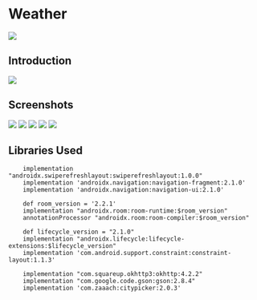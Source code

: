 Weather
=========================
![](screenshots/mvvm.png)

Introduction
------------
![](screenshots/6.png)

Screenshots
-----------

![](screenshots/1.png)
![](screenshots/2.png)
![](screenshots/3.png)
![](screenshots/4.png)
![](screenshots/5.png)

Libraries Used
--------------
```
    implementation "androidx.swiperefreshlayout:swiperefreshlayout:1.0.0"
    implementation 'androidx.navigation:navigation-fragment:2.1.0'
    implementation 'androidx.navigation:navigation-ui:2.1.0'

    def room_version = '2.2.1'
    implementation "androidx.room:room-runtime:$room_version"
    annotationProcessor "androidx.room:room-compiler:$room_version"

    def lifecycle_version = "2.1.0"
    implementation "androidx.lifecycle:lifecycle-extensions:$lifecycle_version"
    implementation 'com.android.support.constraint:constraint-layout:1.1.3'

    implementation "com.squareup.okhttp3:okhttp:4.2.2"
    implementation "com.google.code.gson:gson:2.8.4"
    implementation 'com.zaaach:citypicker:2.0.3'
```